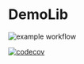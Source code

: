 # DemoLib

![example workflow](https://github.com/fmelosilva/demolib/workflows/go.yml/badge.svg)

[![codecov](https://codecov.io/gh/fmelosilva/demolib/branch/main/graph/badge.svg?token=JDA6P27SZ2)](https://codecov.io/gh/fmelosilva/demolib)
